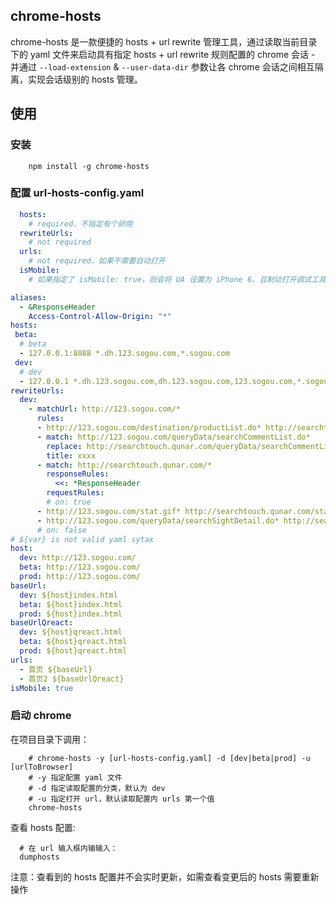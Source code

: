 ## chrome-hosts

chrome-hosts 是一款便捷的 hosts + url rewrite 管理工具，通过读取当前目录下的 yaml 文件来启动具有指定 hosts + url rewrite 规则配置的 chrome 会话 - 并通过 `--load-extension` & `--user-data-dir` 参数让各 chrome 会话之间相互隔离，实现会话级别的 hosts 管理。

## 使用

### 安装

```
    npm install -g chrome-hosts
```

### 配置 url-hosts-config.yaml

```yaml
  hosts:
    # required，不指定有个卵用
  rewriteUrls:
    # not required
  urls:
    # not required，如果不需要自动打开
  isMobile:
    # 如果指定了 isMobile: true，则会将 UA 设置为 iPhone 6，且制动打开调试工具
```

```yaml
aliases:
  - &ResponseHeader
    Access-Control-Allow-Origin: "*"
hosts:
 beta:
  # beta
  - 127.0.0.1:8088 *.dh.123.sogou.com,*.sogou.com
 dev:
  # dev
  - 127.0.0.1 *.dh.123.sogou.com,dh.123.sogou.com,123.sogou.com,*.sogou.com
rewriteUrls:
  dev:
    - matchUrl: http://123.sogou.com/*
      rules:
      - http://123.sogou.com/destination/productList.do* http://searchtouch.qunar.com/destination/productList.do* xxxx
      - match: http://123.sogou.com/queryData/searchCommentList.do*
        replace: http://searchtouch.qunar.com/queryData/searchCommentList.do*
        title: xxxx
      - match: http://searchtouch.qunar.com/*
        responseRules:
          <<: *ResponseHeader
        requestRules:
        # on: true
      - http://123.sogou.com/stat.gif* http://searchtouch.qunar.com/stat.gif*
      - http://123.sogou.com/queryData/searchSightDetail.do* http://search.qunar.com/queryData/searchSightDetail.do*
      # on: false
# ${var} is not valid yaml sytax
host:
  dev: http://123.sogou.com/
  beta: http://123.sogou.com/
  prod: http://123.sogou.com/
baseUrl:
  dev: ${host}index.html 
  beta: ${host}index.html
  prod: ${host}index.html
baseUrlQreact:
  dev: ${host}qreact.html 
  beta: ${host}qreact.html
  prod: ${host}qreact.html
urls:
  - 首页 ${baseUrl}
  - 首页2 ${baseUrlQreact}
isMobile: true
```

### 启动 chrome

在项目目录下调用：

```
    # chrome-hosts -y [url-hosts-config.yaml] -d [dev|beta|prod] -u [urlToBrowser]
    # -y 指定配置 yaml 文件
    # -d 指定读取配置的分类，默认为 dev
    # -u 指定打开 url，默认读取配置内 urls 第一个值
    chrome-hosts
```

查看 hosts 配置:

```
  # 在 url 输入框内输输入：
  dumphosts
```

注意：查看到的 hosts 配置并不会实时更新，如需查看变更后的 hosts 需要重新操作
